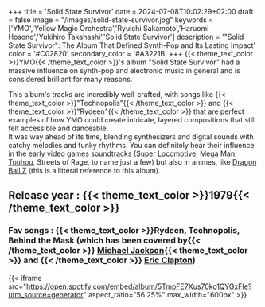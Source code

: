 +++
title = 'Solid State Survivor'
date = 2024-07-08T10:02:29+02:00
draft = false
image = "/images/solid-state-survivor.jpg"
keywords = ['YMO','Yellow Magic Orchestra','Ryuichi Sakamoto','Haruomi Hosono','Yukihiro Takahashi','Solid State Survivor']
description = '"Solid State Survivor": The Album That Defined Synth-Pop and Its Lasting Impact'
color = '#C02820'
secondary_color = '#A3221B'
+++
{{< theme_text_color >}}YMO{{< /theme_text_color >}}'s album "Solid State Survivor" had a massive influence on synth-pop and electronic music in general and is considered brilliant for many reasons.

This album's tracks are incredibly well-crafted, with songs like {{< theme_text_color >}}"Technopolis"{{< /theme_text_color >}} and {{< theme_text_color >}}"Rydeen"{{< /theme_text_color >}} that are perfect examples of how YMO could create intricate, layered compositions that still felt accessible and danceable.  
It was way ahead of its time, blending synthesizers and digital sounds with catchy melodies and funky rhythms. You can definitely hear their influence in the early video games soundtracks ([Super Locomotive](https://www.youtube.com/watch?v=RJfNDdsMcC4), Mega Man, [Touhou](https://www.youtube.com/watch?v=No6uEomo8VQ), Streets of Rage, to name just a few) but also in animes, like [Dragon Ball Z](https://www.youtube.com/watch?v=Lm77VCkf_do) (this is a litteral reference to this album).

## Release year : {{< theme_text_color >}}1979{{< /theme_text_color >}}
### Fav songs : {{< theme_text_color >}}Rydeen, Technopolis, Behind the Mask (which has been covered by{{< /theme_text_color >}} [Michael Jackson](https://www.youtube.com/watch?v=5bOkWTprifg){{< theme_text_color >}} and {{< /theme_text_color >}}   [Eric Clapton](https://www.youtube.com/watch?v=IQAfclLn9iY)) 
{{< iframe src="https://open.spotify.com/embed/album/5TmpFE7Xus70ko1QYGxFIe?utm_source=generator" aspect_ratio="56.25%" max_width="600px" >}}